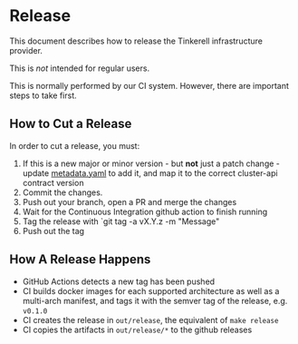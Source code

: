 # Release

This document describes how to release the Tinkerell infrastructure provider.

This is _not_ intended for regular users.

This is normally performed by our CI system. However, there are important steps to take first.

## How to Cut a Release

In order to cut a release, you must:

1. If this is a new major or minor version - but **not** just a patch change - update [metadata.yaml](./metadata.yaml) to add it, and map it to the correct cluster-api contract version
1. Commit the changes.
1. Push out your branch, open a PR and merge the changes
1. Wait for the Continuous Integration github action to finish running
1. Tag the release with `git tag -a vX.Y.z -m "Message"
1. Push out the tag

## How A Release Happens

* GitHub Actions detects a new tag has been pushed
* CI builds docker images for each supported architecture as well as a multi-arch manifest, and tags it with the semver tag of the release, e.g. `v0.1.0`
* CI creates the release in `out/release`, the equivalent of `make release`
* CI copies the artifacts in `out/release/*` to the github releases